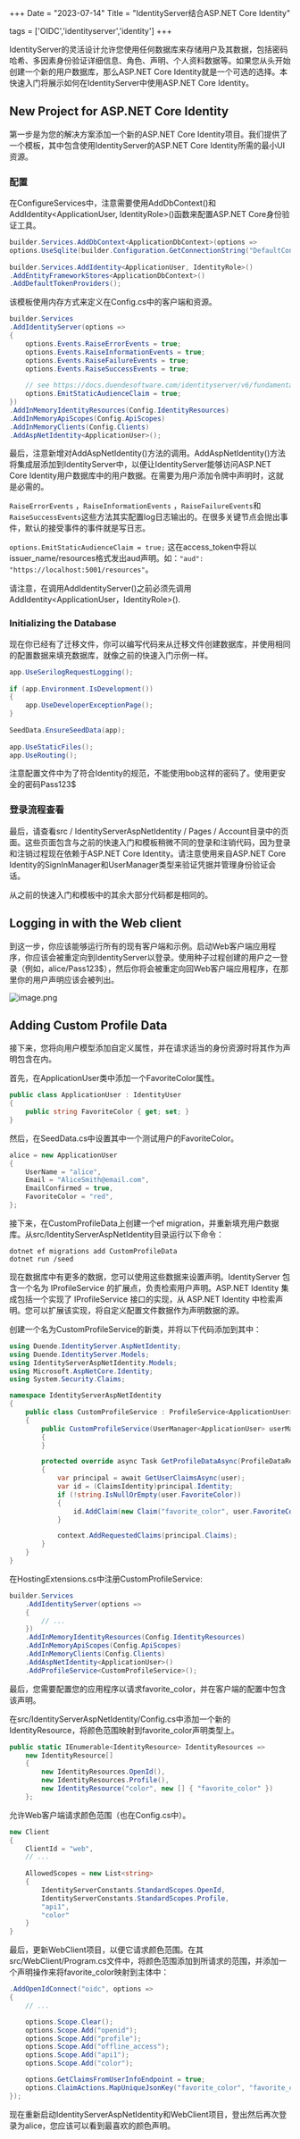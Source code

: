 +++
Date = "2023-07-14"
Title = "IdentityServer结合ASP.NET Core Identity"

tags = ['OIDC','identityserver','identity']
+++

IdentityServer的灵活设计允许您使用任何数据库来存储用户及其数据，包括密码哈希、多因素身份验证详细信息、角色、声明、个人资料数据等。如果您从头开始创建一个新的用户数据库，那么ASP.NET Core Identity就是一个可选的选择。本快速入门将展示如何在IdentityServer中使用ASP.NET Core Identity。

## New Project for ASP.NET Core Identity

第一步是为您的解决方案添加一个新的ASP.NET Core Identity项目。我们提供了一个模板，其中包含使用IdentityServer的ASP.NET Core Identity所需的最小UI资源。

### 配置

在ConfigureServices中，注意需要使用AddDbContext()和AddIdentity<ApplicationUser, IdentityRole>()函数来配置ASP.NET Core身份验证工具。

```csharp
builder.Services.AddDbContext<ApplicationDbContext>(options =>  
options.UseSqlite(builder.Configuration.GetConnectionString("DefaultConnection")));  
  
builder.Services.AddIdentity<ApplicationUser, IdentityRole>()  
.AddEntityFrameworkStores<ApplicationDbContext>()  
.AddDefaultTokenProviders();
```

该模板使用内存方式来定义在Config.cs中的客户端和资源。

```csharp
builder.Services  
.AddIdentityServer(options =>  
{  
	options.Events.RaiseErrorEvents = true;  
	options.Events.RaiseInformationEvents = true;  
	options.Events.RaiseFailureEvents = true;  
	options.Events.RaiseSuccessEvents = true;  
	  
	// see https://docs.duendesoftware.com/identityserver/v6/fundamentals/resources/  
	options.EmitStaticAudienceClaim = true;  
})  
.AddInMemoryIdentityResources(Config.IdentityResources)  
.AddInMemoryApiScopes(Config.ApiScopes)  
.AddInMemoryClients(Config.Clients)  
.AddAspNetIdentity<ApplicationUser>();
```

最后，注意新增对AddAspNetIdentity()方法的调用。AddAspNetIdentity()方法将集成层添加到IdentityServer中，以便让IdentityServer能够访问ASP.NET Core Identity用户数据库中的用户数据。在需要为用户添加令牌中声明时，这就是必需的。

`RaiseErrorEvents` ，`RaiseInformationEvents` ，`RaiseFailureEvents`和`RaiseSuccessEvents`这些方法其实配置log日志输出的。在很多关键节点会抛出事件，默认的接受事件的事件就是写日志。

`options.EmitStaticAudienceClaim = true;` 这在access_token中将以issuer_name/resources格式发出aud声明。如：`"aud": "https://localhost:5001/resources"`。

请注意，在调用AddIdentityServer()之前必须先调用AddIdentity<ApplicationUser，IdentityRole>().

### Initializing the Database

现在你已经有了迁移文件，你可以编写代码来从迁移文件创建数据库，并使用相同的配置数据来填充数据库，就像之前的快速入门示例一样。

```csharp
app.UseSerilogRequestLogging();  
  
if (app.Environment.IsDevelopment())  
{  
	app.UseDeveloperExceptionPage();  
}  
  
SeedData.EnsureSeedData(app);  
  
app.UseStaticFiles();  
app.UseRouting();
```

注意配置文件中为了符合Identity的规范，不能使用bob这样的密码了。使用更安全的密码Pass123$

### 登录流程查看

最后，请查看src / IdentityServerAspNetIdentity / Pages / Account目录中的页面。这些页面包含与之前的快速入门和模板稍微不同的登录和注销代码，因为登录和注销过程现在依赖于ASP.NET Core Identity。请注意使用来自ASP.NET Core Identity的SignInManager和UserManager类型来验证凭据并管理身份验证会话。

从之前的快速入门和模板中的其余大部分代码都是相同的。

## Logging in with the Web client

到这一步，你应该能够运行所有的现有客户端和示例。启动Web客户端应用程序，你应该会被重定向到IdentityServer以登录。使用种子过程创建的用户之一登录（例如，alice/Pass123$），然后你将会被重定向回Web客户端应用程序，在那里你的用户声明应该会被列出。

![image.png](https://assets.happtim.com/image/n3dc/202307141400823.png)


## Adding Custom Profile Data

接下来，您将向用户模型添加自定义属性，并在请求适当的身份资源时将其作为声明包含在内。

首先，在ApplicationUser类中添加一个FavoriteColor属性。

```csharp
public class ApplicationUser : IdentityUser
{
    public string FavoriteColor { get; set; }
}
```

然后，在SeedData.cs中设置其中一个测试用户的FavoriteColor。

```csharp
alice = new ApplicationUser
{
    UserName = "alice",
    Email = "AliceSmith@email.com",
    EmailConfirmed = true,
    FavoriteColor = "red",
};
```

接下来，在CustomProfileData上创建一个ef migration，并重新填充用户数据库。从src/IdentityServerAspNetIdentity目录运行以下命令：

```
dotnet ef migrations add CustomProfileData
dotnet run /seed
```

现在数据库中有更多的数据，您可以使用这些数据来设置声明。IdentityServer 包含一个名为 IProfileService 的扩展点，负责检索用户声明。ASP.NET Identity 集成包括一个实现了 IProfileService 接口的实现，从 ASP.NET Identity 中检索声明。您可以扩展该实现，将自定义配置文件数据作为声明数据的源。

创建一个名为CustomProfileService的新类，并将以下代码添加到其中：

```csharp
using Duende.IdentityServer.AspNetIdentity;
using Duende.IdentityServer.Models;
using IdentityServerAspNetIdentity.Models;
using Microsoft.AspNetCore.Identity;
using System.Security.Claims;

namespace IdentityServerAspNetIdentity
{
    public class CustomProfileService : ProfileService<ApplicationUser>
    {
        public CustomProfileService(UserManager<ApplicationUser> userManager, IUserClaimsPrincipalFactory<ApplicationUser> claimsFactory) : base(userManager, claimsFactory)
        {
        }

        protected override async Task GetProfileDataAsync(ProfileDataRequestContext context, ApplicationUser user)
        {
            var principal = await GetUserClaimsAsync(user);
            var id = (ClaimsIdentity)principal.Identity;
            if (!string.IsNullOrEmpty(user.FavoriteColor))
            {
                id.AddClaim(new Claim("favorite_color", user.FavoriteColor));
            }

            context.AddRequestedClaims(principal.Claims);
        }
    }
}

```

在HostingExtensions.cs中注册CustomProfileService:

```csharp
builder.Services
    .AddIdentityServer(options =>
    {
        // ...
    })
    .AddInMemoryIdentityResources(Config.IdentityResources)
    .AddInMemoryApiScopes(Config.ApiScopes)
    .AddInMemoryClients(Config.Clients)
    .AddAspNetIdentity<ApplicationUser>()
    .AddProfileService<CustomProfileService>();

```

最后，您需要配置您的应用程序以请求favorite_color，并在客户端的配置中包含该声明。

在src/IdentityServerAspNetIdentity/Config.cs中添加一个新的IdentityResource，将颜色范围映射到favorite_color声明类型上。

```csharp
public static IEnumerable<IdentityResource> IdentityResources =>
    new IdentityResource[]
    {
        new IdentityResources.OpenId(),
        new IdentityResources.Profile(),
        new IdentityResource("color", new [] { "favorite_color" })
    };

```

允许Web客户端请求颜色范围（也在Config.cs中）。

```csharp
new Client
{
    ClientId = "web",
    // ...
    
    AllowedScopes = new List<string>
    {
        IdentityServerConstants.StandardScopes.OpenId,
        IdentityServerConstants.StandardScopes.Profile,
        "api1",
        "color"
    }
}

```

最后，更新WebClient项目，以便它请求颜色范围。在其src/WebClient/Program.cs文件中，将颜色范围添加到所请求的范围，并添加一个声明操作来将favorite_color映射到主体中：

```csharp
.AddOpenIdConnect("oidc", options =>
{
    // ...

    options.Scope.Clear();
    options.Scope.Add("openid");
    options.Scope.Add("profile");
    options.Scope.Add("offline_access");
    options.Scope.Add("api1");
    options.Scope.Add("color");

    options.GetClaimsFromUserInfoEndpoint = true;
    options.ClaimActions.MapUniqueJsonKey("favorite_color", "favorite_color");
});

```

现在重新启动IdentityServerAspNetIdentity和WebClient项目，登出然后再次登录为alice，您应该可以看到最喜欢的颜色声明。